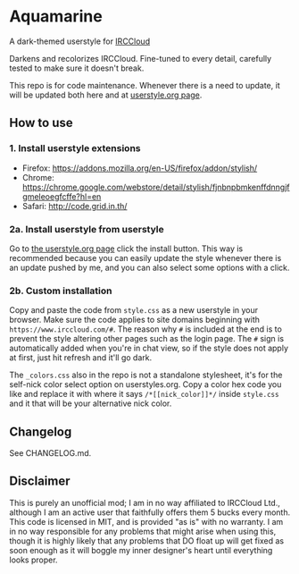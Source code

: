 # Aquamarine
A dark-themed userstyle for [IRCCloud](https://www.irccloud.com)

Darkens and recolorizes IRCCloud. Fine-tuned to every detail, carefully tested to make sure it doesn't break.

This repo is for code maintenance. Whenever there is a need to update, it will be updated both here and at [userstyle.org page](https://userstyles.org/styles/104692/).

## How to use
### 1. Install userstyle extensions

- Firefox: https://addons.mozilla.org/en-US/firefox/addon/stylish/
- Chrome: https://chrome.google.com/webstore/detail/stylish/fjnbnpbmkenffdnngjfgmeleoegfcffe?hl=en
- Safari: http://code.grid.in.th/

### 2a. Install userstyle from userstyle
Go to [the userstyle.org page](https://userstyles.org/styles/104692/) click the install button. This way is recommended because you can easily update the style whenever there is an update pushed by me, and you can also select some options with a click.


### 2b. Custom installation
Copy and paste the code from `style.css` as a new userstyle in your browser. 
Make sure the code applies to site domains beginning with `https://www.irccloud.com/#`. The reason why `#` is included at the end is to prevent the style altering other pages such as the login page. The `#` sign is automatically added when you're in chat view, so if the style does not apply at first, just hit refresh and it'll go dark.

The `_colors.css` also in the repo is not a standalone stylesheet, it's for the self-nick color select option on userstyles.org. Copy a color hex code you like and replace it with where it says `/*[[nick_color]]*/` inside `style.css` and it that will be your alternative nick color.

## Changelog
See CHANGELOG.md.


## Disclaimer
This is purely an unofficial mod; I am in no way affiliated to IRCCloud Ltd., although I am an active user that faithfully offers them 5 bucks every month.
This code is licensed in MIT, and is provided "as is" with no warranty. I am in no way responsible for any problems that might arise when using this, though it is highly likely that any problems that DO float up will get fixed as soon enough as it will boggle my inner designer's heart until everything looks proper.